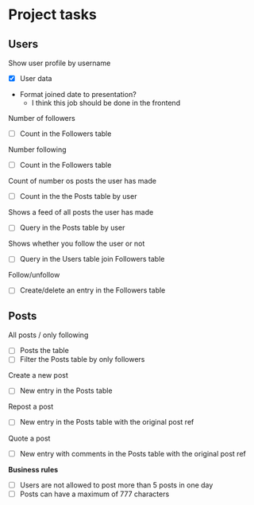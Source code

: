 # Project tasks

## Users

Show user profile by username

- [x] User data
- Format joined date to presentation?
  - I think this job should be done in the frontend

Number of followers

- [ ] Count in the Followers table

Number following

- [ ] Count in the Followers table

Count of number os posts the user has made

- [ ] Count in the the Posts table by user

Shows a feed of all posts the user has made

- [ ] Query in the Posts table by user

Shows whether you follow the user or not

- [ ] Query in the Users table join Followers table

Follow/unfollow

- [ ] Create/delete an entry in the Followers table

## Posts

All posts / only following

- [ ] Posts the table
- [ ] Filter the Posts table by only followers

Create a new post

- [ ] New entry in the Posts table

Repost a post

- [ ] New entry in the Posts table with the original post ref

Quote a post

- [ ] New entry with comments in the Posts table with the original post ref

**Business rules**

- [ ] Users are not allowed to post more than 5 posts in one day
- [ ] Posts can have a maximum of 777 characters
